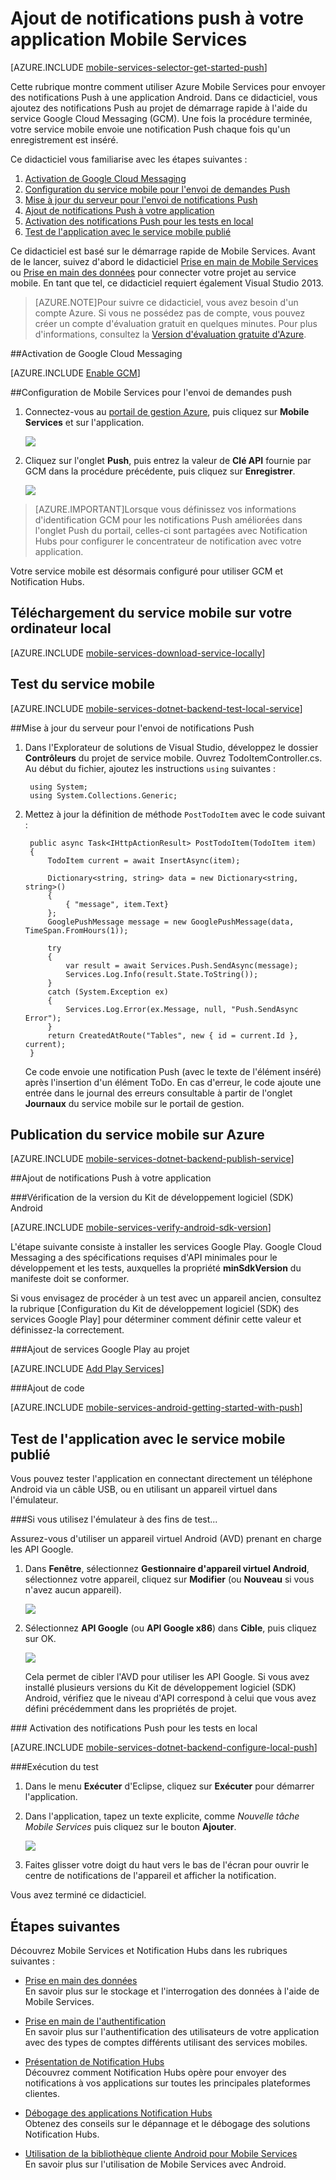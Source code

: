 ﻿<properties 
	pageTitle="Prise en main du Push (Android) | Centre de développement mobile" 
	description="Découvrez comment utiliser Azure Mobile Services pour envoyer des notifications Push à votre application Android .Net." 
	services="mobile-services, notification-hubs" 
	documentationCenter="android" 
	authors="RickSaling" 
	manager="dwrede" 
	editor=""/>

<tags 
	ms.service="mobile-services" 
	ms.workload="mobile" 
	ms.tgt_pltfrm="mobile-android" 
	ms.devlang="java" 
	ms.topic="article" 
	ms.date="02/06/2015" 
	ms.author="ricksal"/>

# Ajout de notifications push à votre application Mobile Services

[AZURE.INCLUDE [mobile-services-selector-get-started-push](../includes/mobile-services-selector-get-started-push-EC.md)]

Cette rubrique montre comment utiliser Azure Mobile Services pour envoyer des notifications Push à une application Android. Dans ce didacticiel, vous ajoutez des notifications Push au projet de démarrage rapide à l'aide du service Google Cloud Messaging (GCM). Une fois la procédure terminée, votre service mobile envoie une notification Push chaque fois qu'un enregistrement est inséré. 

Ce didacticiel vous familiarise avec les étapes suivantes :

1. [Activation de Google Cloud Messaging](#register)
2. [Configuration du service mobile pour l'envoi de demandes Push](#configure)
5. [Mise à jour du serveur pour l'envoi de notifications Push](#update-server)
7. [Ajout de notifications Push à votre application](#update-app)
8. [Activation des notifications Push pour les tests en local](#local-testing)
9. [Test de l'application avec le service mobile publié](#test-app)


Ce didacticiel est basé sur le démarrage rapide de Mobile Services. Avant de le lancer, suivez d'abord le didacticiel [Prise en main de Mobile Services] ou [Prise en main des données] pour connecter votre projet au service mobile. En tant que tel, ce didacticiel requiert également Visual Studio 2013. 

>[AZURE.NOTE]Pour suivre ce didacticiel, vous avez besoin d'un compte Azure. Si vous ne possédez pas de compte, vous pouvez créer un compte d'évaluation gratuit en quelques minutes. Pour plus d'informations, consultez la <a href="http://azure.microsoft.com/pricing/free-trial/?WT.mc_id=AE564AB28&amp;returnurl=http%3A%2F%2Fwww.windowsazure.com%2Ffr-fr%2Fdocumentation%2Farticles%2Fmobile-services-dotnet-backend-windows-store-dotnet-get-started-data%2F" target="_blank">Version d'évaluation gratuite d'Azure</a>. 


##<a id="register"></a>Activation de Google Cloud Messaging

[AZURE.INCLUDE [Enable GCM](../includes/mobile-services-enable-Google-cloud-messaging.md)]


##<a id="configure"></a>Configuration de Mobile Services pour l'envoi de demandes push

1. Connectez-vous au [portail de gestion Azure], puis cliquez sur **Mobile Services** et sur l'application.

   	![](./media/mobile-services-android-get-started-push/mobile-services-selection.png)

2. Cliquez sur l'onglet **Push**, puis entrez la valeur de **Clé API** fournie par GCM dans la procédure précédente, puis cliquez sur **Enregistrer**.

   	![](./media/mobile-services-android-get-started-push/mobile-push-tab-android.png)

> [AZURE.IMPORTANT]Lorsque vous définissez vos informations d'identification GCM pour les notifications Push améliorées dans l'onglet Push du portail, celles-ci sont partagées avec Notification Hubs pour configurer le concentrateur de notification avec votre application.


Votre service mobile est désormais configuré pour utiliser GCM et Notification Hubs.


<h2><a name="download-the-service"></a>Téléchargement du service mobile sur votre ordinateur local</h2>

[AZURE.INCLUDE [mobile-services-download-service-locally](../includes/mobile-services-download-service-locally.md)]

<h2><a name="test-the-service"></a>Test du service mobile</h2>

[AZURE.INCLUDE [mobile-services-dotnet-backend-test-local-service](../includes/mobile-services-dotnet-backend-test-local-service.md)]

##<a id="update-server"></a>Mise à jour du serveur pour l'envoi de notifications Push

1. Dans l'Explorateur de solutions de Visual Studio, développez le dossier **Contrôleurs** du projet de service mobile. Ouvrez TodoItemController.cs. Au début du fichier, ajoutez les instructions `using` suivantes :


		using System;
		using System.Collections.Generic;

2. Mettez à jour la définition de méthode `PostTodoItem` avec le code suivant :  

        public async Task<IHttpActionResult> PostTodoItem(TodoItem item)
        {
            TodoItem current = await InsertAsync(item);

            Dictionary<string, string> data = new Dictionary<string, string>()
            {
                { "message", item.Text}
            };
            GooglePushMessage message = new GooglePushMessage(data, TimeSpan.FromHours(1));

            try
            {
                var result = await Services.Push.SendAsync(message);
                Services.Log.Info(result.State.ToString());
            }
            catch (System.Exception ex)
            {
                Services.Log.Error(ex.Message, null, "Push.SendAsync Error");
            }
            return CreatedAtRoute("Tables", new { id = current.Id }, current);
        }

    Ce code envoie une notification Push (avec le texte de l'élément inséré) après l'insertion d'un élément ToDo. En cas d'erreur, le code ajoute une entrée dans le journal des erreurs consultable à partir de l'onglet **Journaux** du service mobile sur le portail de gestion.


<h2><a name="publish-the-service"></a>Publication du service mobile sur Azure</h2>

[AZURE.INCLUDE [mobile-services-dotnet-backend-publish-service](../includes/mobile-services-dotnet-backend-publish-service.md)]


##<a name="update-app"></a>Ajout de notifications Push à votre application

###Vérification de la version du Kit de développement logiciel (SDK) Android

[AZURE.INCLUDE [mobile-services-verify-android-sdk-version](../includes/mobile-services-verify-android-sdk-version-EC.md)]


L'étape suivante consiste à installer les services Google Play. Google Cloud Messaging a des spécifications requises d'API minimales pour le développement et les tests, auxquelles la propriété **minSdkVersion** du manifeste doit se conformer. 

Si vous envisagez de procéder à un test avec un appareil ancien, consultez la rubrique [Configuration du Kit de développement logiciel (SDK) des services Google Play] pour déterminer comment définir cette valeur et définissez-la correctement.

###Ajout de services Google Play au projet

[AZURE.INCLUDE [Add Play Services](../includes/mobile-services-add-Google-play-services-EC.md)]

###Ajout de code

[AZURE.INCLUDE [mobile-services-android-getting-started-with-push](../includes/mobile-services-android-getting-started-with-push-EC.md)]

<h2><a name="test-app"></a>Test de l'application avec le service mobile publié</h2>

Vous pouvez tester l'application en connectant directement un téléphone Android via un câble USB, ou en utilisant un appareil virtuel dans l'émulateur.

###Si vous utilisez l'émulateur à des fins de test...

Assurez-vous d'utiliser un appareil virtuel Android (AVD) prenant en charge les API Google.

1. Dans **Fenêtre**, sélectionnez **Gestionnaire d'appareil virtuel Android**, sélectionnez votre appareil, cliquez sur **Modifier** (ou **Nouveau** si vous n'avez aucun appareil).

	![](./media/mobile-services-android-get-started-push/mobile-services-android-virtual-device-manager.png)

2. Sélectionnez **API Google** (ou **API Google x86**)  dans **Cible**, puis cliquez sur OK.

   	![](./media/mobile-services-android-get-started-push/mobile-services-android-virtual-device-manager-edit.png)

	Cela permet de cibler l'AVD pour utiliser les API Google. Si vous avez installé plusieurs versions du Kit de développement logiciel (SDK) Android, vérifiez que le niveau d'API correspond à celui que vous avez défini précédemment dans les propriétés de projet.

###<a id="local-testing"></a> Activation des notifications Push pour les tests en local

[AZURE.INCLUDE [mobile-services-dotnet-backend-configure-local-push](../includes/mobile-services-dotnet-backend-configure-local-push.md)]

###Exécution du test

1. Dans le menu **Exécuter** d'Eclipse, cliquez sur **Exécuter** pour démarrer l'application.

2. Dans l'application, tapez un texte explicite, comme _Nouvelle tâche Mobile Services_ puis cliquez sur le bouton **Ajouter**.

  	![](./media/mobile-services-android-get-started-push/mobile-quickstart-push1-android.png)

3. Faites glisser votre doigt du haut vers le bas de l'écran pour ouvrir le centre de notifications de l'appareil et afficher la notification.


Vous avez terminé ce didacticiel.


## <a name="next-steps"> </a>Étapes suivantes

<!---Ce didacticiel a présenté les bases de l'activation d'une application Android pour utiliser Mobile Services et Notification Hubs afin d'envoyer des notifications Push. Vous pouvez ensuite envisager de consulter le didacticiel suivant, [Envoi de notifications Push aux utilisateurs authentifiés], qui explique comment utiliser des balises pour envoyer des notifications Push depuis un service mobile vers des utilisateurs authentifiés uniquement.


+ [Envoi de notifications Push aux utilisateurs authentifiés]
	<br/>En savoir plus sur l'utilisation de balises pour envoyer des notifications Push depuis un service mobile vers des utilisateurs authentifiés uniquement.

+ [Envoi de notifications diffusées aux abonnés]
	<br/>En savoir plus sur l'inscription des utilisateurs et la réception des notifications Push pour les catégories qui les intéressent.

+ [Envoi de notifications basées sur un modèle aux abonnés]
	<br/>En savoir plus sur l'utilisation de modèles pour envoyer des notifications Push depuis un service mobile, sans avoir à gérer des charges utiles propres à la plateforme sur votre serveur principal.
-->
Découvrez Mobile Services et Notification Hubs dans les rubriques suivantes :

* [Prise en main des données]
  <br/>En savoir plus sur le stockage et l'interrogation des données à l'aide de Mobile Services.

* [Prise en main de l'authentification]
  <br/>En savoir plus sur l'authentification des utilisateurs de votre application avec des types de comptes différents utilisant des services mobiles.

* [Présentation de Notification Hubs]
  <br/>Découvrez comment Notification Hubs opère pour envoyer des notifications à vos applications sur toutes les principales plateformes clientes.

* [Débogage des applications Notification Hubs](http://go.microsoft.com/fwlink/p/?linkid=386630)
  </br>Obtenez des conseils sur le dépannage et le débogage des solutions Notification Hubs. 

* [Utilisation de la bibliothèque cliente Android pour Mobile Services]
  <br/>En savoir plus sur l'utilisation de Mobile Services avec Android.  
  
<!-- Anchors. -->

[Création d'un service mobile]: #create-service
[Téléchargement du service en local]: #download-the-service-locally
[Test du service mobile]: #test-the-service
[Téléchargement du projet GetStartedWithData]: #download-app
[Mise à jour de l'application afin d'utiliser le service mobile pour l'accès aux données]: #update-app
[Test de l'application Android sur le service hébergé localement]: #test-locally-hosted
[Publication du service mobile sur Azure]: #publish-mobile-service
[Test de l'application Android sur le service hébergé dans Azure]: #test-azure-hosted
[Test de l'application avec le service mobile publié]: #test-app
[Étapes suivantes]:#next-steps

<!-- Images. -->
[0]: ./media/mobile-services-dotnet-backend-windows-store-dotnet-get-started-data/app-view.png
[1]: ./media/mobile-services-dotnet-backend-windows-store-dotnet-get-started-data/mobile-data-sample-download-dotnet-vs13.png
[2]: ./media/mobile-services-dotnet-backend-windows-store-dotnet-get-started-data/mobile-service-overview-page.png
[3]: ./media/mobile-services-dotnet-backend-windows-store-dotnet-get-started-data/download-service-project.png
[4]: ./media/mobile-services-dotnet-backend-windows-store-dotnet-get-started-data/add-service-project-to-solution.png
[5]: ./media/mobile-services-dotnet-backend-windows-store-dotnet-get-started-data/download-publishing-profile.png
[6]: ./media/mobile-services-dotnet-backend-windows-store-dotnet-get-started-data/add-existing-project-dialog.png
[7]: ./media/mobile-services-dotnet-backend-windows-store-dotnet-get-started-data/vs-manage-nuget-packages.png
[8]: ./media/mobile-services-dotnet-backend-windows-store-dotnet-get-started-data/manage-nuget-packages.png
[9]: ./media/mobile-services-dotnet-backend-windows-store-dotnet-get-started-data/copy-mobileserviceclient-snippet.png
[10]: ./media/mobile-services-dotnet-backend-windows-store-dotnet-get-started-data/vs-pasted-mobileserviceclient.png
[11]: ./media/mobile-services-dotnet-backend-windows-store-dotnet-get-started-data/vs-build-solution.png
[12]: ./media/mobile-services-dotnet-backend-windows-store-dotnet-get-started-data/vs-run-solution.png
[13]: ./media/mobile-services-dotnet-backend-windows-store-dotnet-get-started-data/new-local-todoitem.png
[14]: ./media/mobile-services-dotnet-backend-windows-store-dotnet-get-started-data/vs-show-local-table-data.png
[15]: ./media/mobile-services-dotnet-backend-windows-store-dotnet-get-started-data/local-item-checked.png
[16]: ./media/mobile-services-dotnet-backend-windows-store-dotnet-get-started-data/azure-items.png
[17]: ./media/mobile-services-dotnet-backend-windows-store-dotnet-get-started-data/manage-sql-azure-database.png
[18]: ./media/mobile-services-dotnet-backend-windows-store-dotnet-get-started-data/sql-azure-query.png

[20]: ./media/mobile-services-dotnet-backend-windows-store-dotnet-get-started-data/vs-build-service-project.png
[21]: ./media/mobile-services-dotnet-backend-windows-store-dotnet-get-started-data/vs-start-debug-service-project.png
[22]: ./media/mobile-services-dotnet-backend-windows-store-dotnet-get-started-data/service-welcome-page.png
[23]: ./media/mobile-services-dotnet-backend-windows-store-dotnet-get-started-data/iis-express-tray.png

[26]: ./media/mobile-services-dotnet-backend-windows-store-dotnet-get-started-data/copy-service-and-packages-folder.png


<!-- URLs. -->
[Validation et modification de données à l'aide de scripts]: /fr-fr/develop/mobile/tutorials/validate-modify-and-augment-data-dotnet
[Affinage des requêtes au moyen de la pagination]: /fr-fr/develop/mobile/tutorials/add-paging-to-data-dotnet
[Prise en main de Mobile Services]: /fr-fr/documentation/articles/mobile-services-dotnet-backend-android-get-started
[Prise en main des données]: /fr-fr/documentation/articles/mobile-services-dotnet-backend-android-get-started-data
[Prise en main de l'authentification]: /fr-fr/documentation/articles/mobile-services-dotnet-backend-android-get-started-users
[JavaScript et HTML]: /fr-fr/develop/mobile/tutorials/get-started-with-data-js
[Version principale JavaScript]: /fr-fr/develop/mobile/tutorials/get-started-with-data-android
[Portail de gestion Azure]: https://manage.windowsazure.com/
[Portail de gestion]: https://manage.windowsazure.com/
[Kit de développement logiciel (SDK) Mobile Services]: http://go.microsoft.com/fwlink/p/?LinkId=257545
[Site d'exemples de code développeur]:  http://go.microsoft.com/fwlink/p/?LinkId=328660
[Guide de fonctionnement Mobile Services .NET]: /fr-fr/develop/mobile/how-to-guides/work-with-net-client-library
[Classe MobileServiceClient]: http://go.microsoft.com/fwlink/p/?LinkId=302030

[Utilisation de la bibliothèque cliente Android pour Mobile Services]: /fr-fr/documentation/articles/mobile-services-android-how-to-use-client-library

[Envoi de notifications Push aux utilisateurs authentifiés]: /fr-fr/documentation/articles/mobile-services-dotnet-backend-android-push-notifications-app-users/

[Présentation de Notification Hubs]: /fr-fr/documentation/articles/notification-hubs-overview/
[Envoi de notifications diffusées aux abonnés]: /fr-fr/documentation/articles/notification-hubs-windows-store-dotnet-send-breaking-news/
[Envoi de notifications basées sur un modèle aux abonnés]: /fr-fr/documentation/articles/notification-hubs-windows-store-dotnet-send-localized-breaking-news/
[Portail de gestion Azure]: https://manage.windowsazure.com/

<!--HONumber=45--> 

